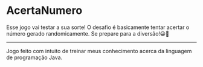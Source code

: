 # AcertaNumero

Esse jogo vai testar a sua sorte!  O desafio é basicamente tentar acertar o número gerado randomicamente. Se prepare para a diversão!😀🎰

---

Jogo feito com intuito de treinar meus conhecimento acerca da linguagem de programação Java.
